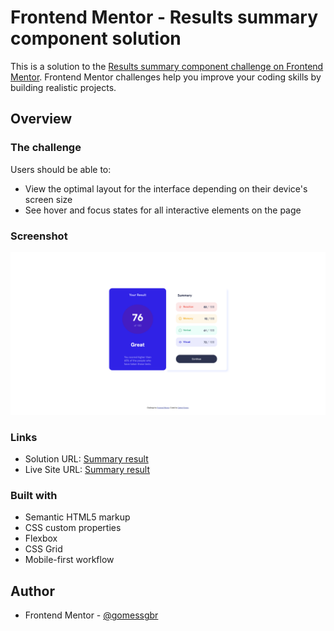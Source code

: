 # Frontend Mentor - Results summary component solution

This is a solution to the [Results summary component challenge on Frontend Mentor](https://www.frontendmentor.io/challenges/results-summary-component-CE_K6s0maV). Frontend Mentor challenges help you improve your coding skills by building realistic projects.

## Overview

### The challenge

Users should be able to:

- View the optimal layout for the interface depending on their device's screen size
- See hover and focus states for all interactive elements on the page

### Screenshot

![](./design/my-preview.png)

### Links

- Solution URL: [Summary result](https://github.com/gomessgbr/result-summary)
- Live Site URL: [Summary result](https://result-summary-tawny-rho.vercel.app/)

### Built with

- Semantic HTML5 markup
- CSS custom properties
- Flexbox
- CSS Grid
- Mobile-first workflow

## Author

- Frontend Mentor - [@gomessgbr](https://www.frontendmentor.io/profile/gomessgbr)

